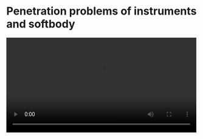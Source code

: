 # Penetration problems of instruments and softbody

<video src="new.mp4" preview-src="newcover.png" width="500"/>

## Overview

The above video is the original effect, and the below is the improved one.

<video src="softorigin.mp4" preview-src="softorigincover.png" width="500"/> 

<video src="softlink.mp4" preview-src="softlinkcover.png" width="500"/>

## Case

|   | case                                    | status                                                 |
|---|-----------------------------------------|--------------------------------------------------------|
| 0 | Add links between clusters              | [done](#add-links-between-clusters)                    |
| 1 | Particle properties                     | [done](#particle-properties)                           |
| 2 | Native soft body testing                | [processing](#native-soft-body-testing)                |
| 3 | Explore the cluster and link parameters | [processing](#explore-the-cluster-and-link-parameters) |

## Imp

### Add links between clusters {collapsible="true"}

Take the floccule for example.

**FlocculeSoftBody.h**

```C++
float mLinkRadius = 2.0f;

// add link data to the solver 
for (int i = 0; i < asset->numSprings; ++i)
{
      g_buffers->springIndices.push_back(asset->springIndices[i * 2 + 0] + m_particleOffset);
      g_buffers->springIndices.push_back(asset->springIndices[i * 2 + 1] + m_particleOffset);

  g_buffers->springStiffness.push_back(asset->springCoefficients[i]);
  g_buffers->springLengths.push_back(asset->springRestLengths[i]);
}
```

{collapsible="true" collapsed-title="void CreateSoftBody(int group = 0)"}

The default value of `mLinkRadius` is `0.0f` and take no use.We just modify it to about `2.0f`,and add some params
to `g_buffers`,
then we can get a soft body performance.

**FlocculeSoftTearing.h**

```C++
// create links between clusters 
if (linkRadius > 0.0f)
// if (false)
{
  std::vector<int> springIndices;
  std::vector<float> springLengths;
  std::vector<float> springStiffness;

  // create links between particles
  int numLinks = CreateLinks(&relativeVertices[0], numMeshVertices, springIndices, springLengths, springStiffness,
                             linkRadius, linkStiffness);

  // assign links
  if (numLinks)
  {
    tearable->springIndices = new int[numLinks * 2];
    memcpy(tearable->springIndices, &springIndices[0], sizeof(int) * springIndices.size());

    tearable->springCoefficients = new float[numLinks];
    memcpy(tearable->springCoefficients, &springStiffness[0], sizeof(float) * numLinks);

    tearable->springRestLengths = new float[numLinks];
    memcpy(tearable->springRestLengths, &springLengths[0], sizeof(float) * numLinks);

    tearable->numSprings = numLinks;
  }
}
```

{collapsible="true" collapsed-title="NvFlexExtAsset* FlocculeCreateSoftFromMesh"}

We can add links here.And we can modify `linkStiffness` to adjust stiffness.

The improved video is based on this approach.

**However**

Adding constraints between clusters can result in significant performance `degradation` and uncontrollable `jitter`.

### Particle properties {collapsible="true"}

No practical effect.

The problem is that constrains using shape matching between the particles is too weak, and the instrument will simply
burst open, rather than maintaining the effect of a mesh or nearly rigid body.

### Native soft body testing {collapsible="true"}

[FleX Native Repository](https://github.com/rainwl/FleX_penetrate.git)

I used the `dev` branch of the following project to test.

### Explore the cluster and link parameters {collapsible="true"}

**default status**

![default](e1.png){width="1000"}

| **default params**         | **value**                |
|----------------------------|--------------------------|
| mRadius                    | 0.1f                     |
| mScale                     | (2.0f,2.0f,20.0f)        |
| g_params.radius *= 1.5f;   | 0.15f                    |
| g_params.dynamicFriction   | 0.35f                    |
| g_params.particleFriction  | 0.25f                    |
| g_params.collisionDistance | radius * 0.75f = 0.1125f |
| mClusterSpacing            | 2.0f                     |
| mClusterRadius             | 2.0f                     |
| mClusterStiffness          | 0.225f                   |
| mLinkRadius                | 0.0f                     |
| mLinkStiffness             | 0.0f                     |

- the `Cluster count` is about `Scale/mClusterSpacing`
- particles count is 119
- now ,`rigid/cluster count` equals to 11 (20/2+1)

**Cluster Conclusion**

| **relationship**                             | **result**                      |
|----------------------------------------------|---------------------------------|
| Spacing > Radius                             | Will break                      |
| Spacing = Radius                             | all right,good elasticity       |
| Spacing < Radius                             | stiffness ,elasticity--,rigid++ |
| Spacing and Radius are proportionally larger | stiffness ,elasticity--,rigid++ |

| **cluster stiffness** | **result**      |
|-----------------------|-----------------|
| 0                     | break           |
| 0.225                 | soft elastic    |
| 0.5                   | full elasticity |
| 1                     | explode         |

**Link Conclusion**

| **mLinkRadius** | **spring count** | **result**                             |
|-----------------|------------------|----------------------------------------|
| 1.0f            | 590              | more soft elastic,soft droop           |
| 2.0f            | 2298             | more and more soft elastic,soft droop  |
| 5.0f            | 5930             | more and more soft elastic,soft droop. |

![](e2.png) {width="800"}

![](e3.png) {width="800"}

![](e4.png) {width="800"}

The larger the `link radius` is, the more and softer the spring will be.

Moreover, after deformation, the larger the `jitter` will be, the more difficult it will be to `stabilize` quickly,
and the force will continue to `transfer` between the springs.

**Link stiffness**

Take link raduis equal to 2 as an example.

If we set `mLinkStiffness = 0.5f`,the stiffness of spring has been increased.
Overall performance is close to what it was before the addition of link.

![](e5.png) {width="800"}

**Grab**

If we grab the particle in the middle of the rope and lift it to the highest, then release it and wait for the rope to
balance itself.

- No spring takes 16-20 strokes
- With spring takes 10-14 strokes with spring

In all cases with link/spring, it is easier to consume energy to reach the resting state.
But the initial vibration amplitude, with spring will be larger, and then quickly consume energy.
And accompanied by a certain sense of shaking.

![](e6.png) {width="800"}

If we increase the link radius to 5.0f,The amplitude of the vibration will also decrease as we expected.

![](e7.png) {width="800"}